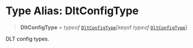 # Type Alias: DltConfigType

> **DltConfigType** = *typeof* [`DltConfigType`](../variables/DltConfigType.md)\[keyof *typeof* [`DltConfigType`](../variables/DltConfigType.md)\]

DLT config types.
